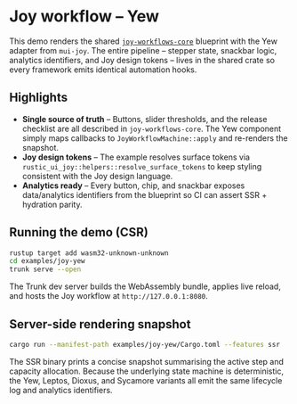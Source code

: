 # Joy workflow – Yew

This demo renders the shared [`joy-workflows-core`](../joy-workflows-core)
blueprint with the Yew adapter from `mui-joy`. The entire pipeline – stepper
state, snackbar logic, analytics identifiers, and Joy design tokens – lives in
the shared crate so every framework emits identical automation hooks.

## Highlights

- **Single source of truth** – Buttons, slider thresholds, and the release
  checklist are all described in `joy-workflows-core`. The Yew component simply
  maps callbacks to `JoyWorkflowMachine::apply` and re-renders the snapshot.
- **Joy design tokens** – The example resolves surface tokens via
  `rustic_ui_joy::helpers::resolve_surface_tokens` to keep styling consistent with the
  Joy design language.
- **Analytics ready** – Every button, chip, and snackbar exposes data/analytics
  identifiers from the blueprint so CI can assert SSR + hydration parity.

## Running the demo (CSR)

```bash
rustup target add wasm32-unknown-unknown
cd examples/joy-yew
trunk serve --open
```

The Trunk dev server builds the WebAssembly bundle, applies live reload, and
hosts the Joy workflow at `http://127.0.0.1:8080`.

## Server-side rendering snapshot

```bash
cargo run --manifest-path examples/joy-yew/Cargo.toml --features ssr
```

The SSR binary prints a concise snapshot summarising the active step and
capacity allocation. Because the underlying state machine is deterministic, the
Yew, Leptos, Dioxus, and Sycamore variants all emit the same lifecycle log and
analytics identifiers.
